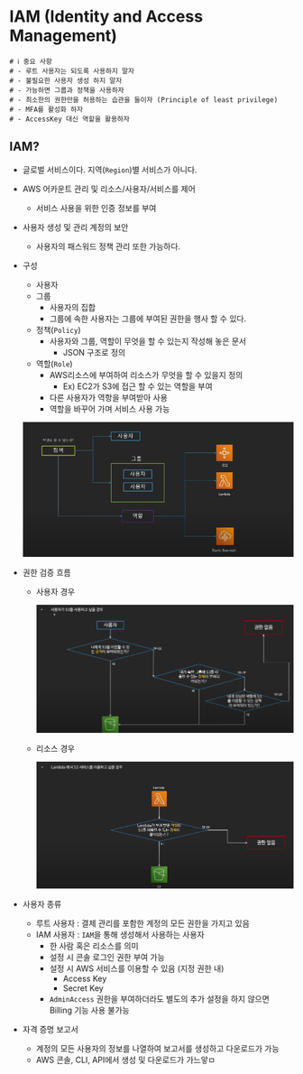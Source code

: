 # IAM (Identity and Access Management)

```properties
# ℹ️ 중요 사항
# - 루트 사용자는 되도록 사용하지 말자
# - 불필요한 사용자 생성 하지 말자
# - 가능하면 그룹과 정책을 사용하자
# - 최소한의 권한만을 허용하는 습관을 들이자 (Principle of least privilege)
# - MFA를 활성화 하자
# - AccessKey 대신 역할을 활용하자
```

## IAM?
- 글로벌 서비스이다. 지역(`Region`)별 서비스가 아니다.
- AWS 어카운트 관리 및 리소스/사용자/서비스를 제어
    - 서비스 사용을 위한 인증 정보를 부여
- 사용자 생성 및 관리 계정의 보안
    - 사용자의 패스워드 정책 관리 또한 가능하다.
- 구성
    - 사용자
    - 그룹
        - 사용자의 집합
        - 그룹에 속한 사용자는 그룹에 부여된 권한을 행사 할 수 있다.
    - 정책(`Policy`)
        - 사용자와 그룹, 역할이 무엇을 할 수 있는지 작성해 놓은 문서
            - JSON 구조로 정의
    - 역할(`Role`)
        - AWS리소스에 부여하여 리소스가 무엇을 할 수 있을지 정의
            - Ex) EC2가 S3에 접근 할 수 있는 역할을 부여
        - 다른 사용자가 역항을 부여받아 사용
        - 역할을 바꾸어 가며 서비스 사용 가능

    ![alt text](image.png)

- 권한 검증 흐름
    - 사용자 경우

        ![alt text](image-1.png)

    - 리소스 경우

       ![alt text](image-2.png) 

- 사용자 종류
    - 루트 사용자 : 결제 관리를 포함한 계정의 모든 권한을 가지고 있음
    - IAM 사용자 : `IAM`을 통해 생성해서 사용하는 사용자
        - 한 사람 혹은 리소스를 의미
        - 설정 시 콘솔 로그인 권한 부여 가능
        - 설정 시 AWS 서비스를 이용할 수 있음 (지정 권한 내)
            - Access Key
            - Secret Key
        - `AdminAccess` 권한을 부여하더라도 별도의 추가 설정을 하지 않으면 Billing 기능 사용 불가능

- 자격 증명 보고서
    - 계정의 모든 사용자의 정보를 나열하여 보고서를 생성하고 다운로드가 가능
    - AWS 콘솔, CLI, API에서 생성 및 다운로드가 가느앟ㅁ